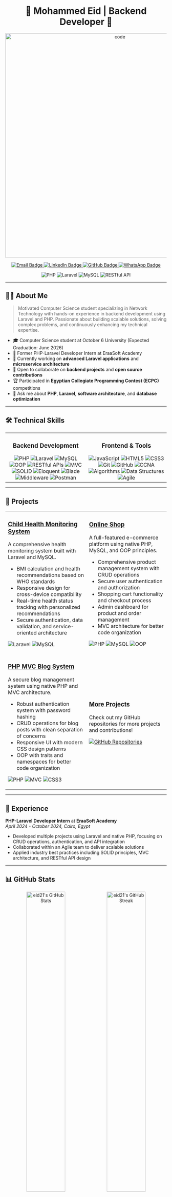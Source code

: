 <h1 align="center">🚀 Mohammed Eid | Backend Developer 🚀</h1>

<p align="center">
  <img src="https://github.com/user-attachments/assets/f47b8871-595f-43f8-a0cf-74679fd2757a" alt="code" width="700"/>
</p>

<p align="center">
  <a href="mailto:dev.eid.work@gmail.com">
    <img src="https://img.shields.io/badge/Email-dev.eid.work@gmail.com-D14836?style=for-the-badge&logo=gmail&logoColor=white" alt="Email Badge"/>
  </a>
  <a href="https://www.linkedin.com/in/dev-eid">
    <img src="https://img.shields.io/badge/LinkedIn-Mohammed_Eid-0077B5?style=for-the-badge&logo=linkedin&logoColor=white" alt="LinkedIn Badge"/>
  </a>
  <a href="https://github.com/eid21">
    <img src="https://img.shields.io/badge/GitHub-eid21-181717?style=for-the-badge&logo=github&logoColor=white" alt="GitHub Badge"/>
  </a>
  <a href="https://wa.me/201095173646">
    <img src="https://img.shields.io/badge/WhatsApp-25D366?style=for-the-badge&logo=whatsapp&logoColor=white" alt="WhatsApp Badge"/>
  </a>
</p>

<div align="center">
  
  ![PHP](https://img.shields.io/badge/PHP-777BB4?style=for-the-badge&logo=php&logoColor=white)
  ![Laravel](https://img.shields.io/badge/Laravel-FF2D20?style=for-the-badge&logo=laravel&logoColor=white)
  ![MySQL](https://img.shields.io/badge/MySQL-4479A1?style=for-the-badge&logo=mysql&logoColor=white)
  ![RESTful API](https://img.shields.io/badge/RESTful_API-009688?style=for-the-badge&logo=fastapi&logoColor=white)
  
</div>

---

## 👨‍💻 About Me

> Motivated Computer Science student specializing in Network Technology with hands-on experience in backend development using Laravel and PHP. Passionate about building scalable solutions, solving complex problems, and continuously enhancing my technical expertise.

- 🎓 Computer Science student at October 6 University (Expected Graduation: June 2026)
- 💼 Former PHP-Laravel Developer Intern at EraaSoft Academy
- 🔭 Currently working on **advanced Laravel applications** and **microservice architecture**
- 👯 Open to collaborate on **backend projects** and **open source contributions**
- 🏆 Participated in **Egyptian Collegiate Programming Contest (ECPC)** competitions
- 💬 Ask me about **PHP**, **Laravel**, **software architecture**, and **database optimization**

---

## 🛠️ Technical Skills

<table>
  <tr>
    <td valign="top" width="50%">
      <h3 align="center">Backend Development</h3>
      <div align="center">
        <img src="https://img.shields.io/badge/PHP-777BB4?style=for-the-badge&logo=php&logoColor=white" alt="PHP" />
        <img src="https://img.shields.io/badge/Laravel-FF2D20?style=for-the-badge&logo=laravel&logoColor=white" alt="Laravel" />
        <img src="https://img.shields.io/badge/MySQL-4479A1?style=for-the-badge&logo=mysql&logoColor=white" alt="MySQL" />
        <img src="https://img.shields.io/badge/OOP-007396?style=for-the-badge&logo=java&logoColor=white" alt="OOP" />
        <img src="https://img.shields.io/badge/RESTful_APIs-009688?style=for-the-badge&logo=fastapi&logoColor=white" alt="RESTful APIs" />
        <img src="https://img.shields.io/badge/MVC-5C2D91?style=for-the-badge&logo=dotnet&logoColor=white" alt="MVC" />
        <img src="https://img.shields.io/badge/SOLID-0078D7?style=for-the-badge&logo=solid&logoColor=white" alt="SOLID" />
        <img src="https://img.shields.io/badge/Eloquent-FF2D20?style=for-the-badge&logo=laravel&logoColor=white" alt="Eloquent" />
        <img src="https://img.shields.io/badge/Blade-FF2D20?style=for-the-badge&logo=laravel&logoColor=white" alt="Blade" />
        <img src="https://img.shields.io/badge/Middleware-FF2D20?style=for-the-badge&logo=laravel&logoColor=white" alt="Middleware" />
        <img src="https://img.shields.io/badge/Postman-FF6C37?style=for-the-badge&logo=postman&logoColor=white" alt="Postman" />
      </div>
    </td>
    <td valign="top" width="50%">
      <h3 align="center">Frontend & Tools</h3>
      <div align="center">
        <img src="https://img.shields.io/badge/JavaScript-F7DF1E?style=for-the-badge&logo=javascript&logoColor=black" alt="JavaScript" />
        <img src="https://img.shields.io/badge/HTML5-E34F26?style=for-the-badge&logo=html5&logoColor=white" alt="HTML5" />
        <img src="https://img.shields.io/badge/CSS3-1572B6?style=for-the-badge&logo=css3&logoColor=white" alt="CSS3" />
        <img src="https://img.shields.io/badge/Git-F05032?style=for-the-badge&logo=git&logoColor=white" alt="Git" />
        <img src="https://img.shields.io/badge/GitHub-181717?style=for-the-badge&logo=github&logoColor=white" alt="GitHub" />
        <img src="https://img.shields.io/badge/CCNA-1BA0D7?style=for-the-badge&logo=cisco&logoColor=white" alt="CCNA" />
        <img src="https://img.shields.io/badge/Algorithms-00599C?style=for-the-badge&logo=c%2B%2B&logoColor=white" alt="Algorithms" />
        <img src="https://img.shields.io/badge/Data_Structures-00599C?style=for-the-badge&logo=c%2B%2B&logoColor=white" alt="Data Structures" />
        <img src="https://img.shields.io/badge/Agile-0052CC?style=for-the-badge&logo=jira&logoColor=white" alt="Agile" />
      </div>
    </td>
  </tr>
</table>

---

## 🚀 Projects

<table>
  <tr>
    <td>
      <h3><a href="https://github.com/eid21/Child-Health-Monitoring-System">Child Health Monitoring System</a></h3>
      <p>A comprehensive health monitoring system built with Laravel and MySQL.</p>
      <ul>
        <li>BMI calculation and health recommendations based on WHO standards</li>
        <li>Responsive design for cross-device compatibility</li>
        <li>Real-time health status tracking with personalized recommendations</li>
        <li>Secure authentication, data validation, and service-oriented architecture</li>
      </ul>
      <p>
        <img src="https://img.shields.io/badge/Laravel-FF2D20?style=flat-square&logo=laravel&logoColor=white" alt="Laravel" />
        <img src="https://img.shields.io/badge/MySQL-4479A1?style=flat-square&logo=mysql&logoColor=white" alt="MySQL" />
      </p>
    </td>
    <td>
      <h3><a href="https://github.com/eid21/online-shop-php">Online Shop</a></h3>
      <p>A full-featured e-commerce platform using native PHP, MySQL, and OOP principles.</p>
      <ul>
        <li>Comprehensive product management system with CRUD operations</li>
        <li>Secure user authentication and authorization</li>
        <li>Shopping cart functionality and checkout process</li>
        <li>Admin dashboard for product and order management</li>
        <li>MVC architecture for better code organization</li>
      </ul>
      <p>
        <img src="https://img.shields.io/badge/PHP-777BB4?style=flat-square&logo=php&logoColor=white" alt="PHP" />
        <img src="https://img.shields.io/badge/MySQL-4479A1?style=flat-square&logo=mysql&logoColor=white" alt="MySQL" />
        <img src="https://img.shields.io/badge/OOP-007396?style=flat-square&logo=java&logoColor=white" alt="OOP" />
      </p>
    </td>
  </tr>
  <tr>
    <td>
      <h3><a href="https://github.com/eid21/php-mvc-blog">PHP MVC Blog System</a></h3>
      <p>A secure blog management system using native PHP and MVC architecture.</p>
      <ul>
        <li>Robust authentication system with password hashing</li>
        <li>CRUD operations for blog posts with clean separation of concerns</li>
        <li>Responsive UI with modern CSS design patterns</li>
        <li>OOP with traits and namespaces for better code organization</li>
      </ul>
      <p>
        <img src="https://img.shields.io/badge/PHP-777BB4?style=flat-square&logo=php&logoColor=white" alt="PHP" />
        <img src="https://img.shields.io/badge/MVC-5C2D91?style=flat-square&logo=dotnet&logoColor=white" alt="MVC" />
        <img src="https://img.shields.io/badge/CSS3-1572B6?style=flat-square&logo=css3&logoColor=white" alt="CSS3" />
      </p>
    </td>
    <td>
      <h3><a href="https://github.com/eid21">More Projects</a></h3>
      <p>Check out my GitHub repositories for more projects and contributions!</p>
      <p>
        <a href="https://github.com/eid21?tab=repositories">
          <img src="https://img.shields.io/badge/View_All_Repositories-181717?style=for-the-badge&logo=github&logoColor=white" alt="GitHub Repositories" />
        </a>
      </p>
    </td>
  </tr>
</table>

---

## 💼 Experience

**PHP-Laravel Developer Intern** at **EraaSoft Academy**  
*April 2024 - October 2024, Cairo, Egypt*

- Developed multiple projects using Laravel and native PHP, focusing on CRUD operations, authentication, and API integration
- Collaborated within an Agile team to deliver scalable solutions
- Applied industry best practices including SOLID principles, MVC architecture, and RESTful API design

---

## 📊 GitHub Stats

<div align="center">
  <img width="49%" src="https://github-readme-stats.vercel.app/api?username=eid21&show_icons=true&theme=tokyonight&hide_border=true" alt="eid21's GitHub Stats" />
  <img width="49%" src="https://github-readme-streak-stats.herokuapp.com/?user=eid21&theme=tokyonight&hide_border=true" alt="eid21's GitHub Streak" />
</div>

<div align="center">
  <img width="42%" src="https://github-readme-stats.vercel.app/api/top-langs/?username=eid21&layout=compact&theme=tokyonight&hide_border=true" alt="eid21's Top Languages" />
</div>

---

## 🌍 Languages

- Arabic: Native
- English: Proficient

---

## 📫 Let's Connect!

<p align="center">
  <i>Passionate about building scalable backend solutions and solving complex problems. Open to new opportunities and collaborations.</i>
</p>

<p align="center">
  <a href="mailto:dev.eid.work@gmail.com">
    <img src="https://img.shields.io/badge/Email_Me-D14836?style=for-the-badge&logo=gmail&logoColor=white" alt="Email" />
  </a>
  <a href="https://www.linkedin.com/in/dev-eid">
    <img src="https://img.shields.io/badge/Connect-0077B5?style=for-the-badge&logo=linkedin&logoColor=white" alt="LinkedIn" />
  </a>
  <a href="https://wa.me/201095173646">
    <img src="https://img.shields.io/badge/WhatsApp-25D366?style=for-the-badge&logo=whatsapp&logoColor=white" alt="WhatsApp" />
  </a>
  <a href="https://github.com/eid21?tab=repositories">
    <img src="https://img.shields.io/badge/View_Repositories-181717?style=for-the-badge&logo=github&logoColor=white" alt="Repositories" />
  </a>
</p>
